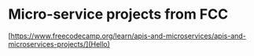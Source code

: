# Micro-service projects from FCC

[https://www.freecodecamp.org/learn/apis-and-microservices/apis-and-microservices-projects/](Hello)